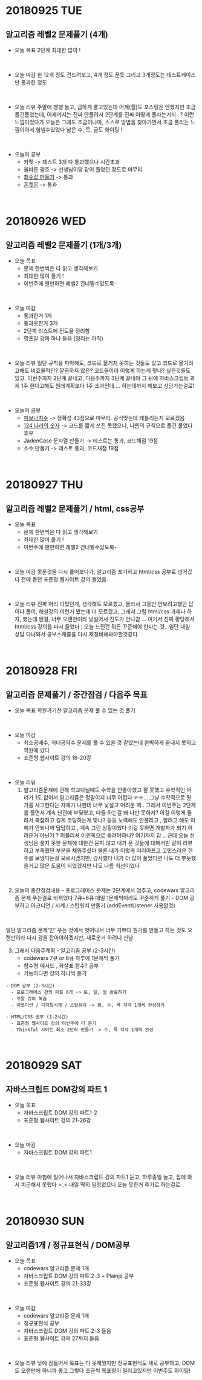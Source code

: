 # 20180925 TUE

## 알고리즘 레벨2 문제풀기 (4개)

- 오늘 목표
2단계 최대한 많이 !
<br />

- 오늘 마감
한 12개 정도 건드려보고, 4개 정도 푼듯 
그리고 3개정도는 테스트케이스만 통과한 정도 
<br />

- 오늘 리뷰
주말에 팽팽 놀고, 급하게 풀고있는데 어제(월)도 포스팅은 안했지만 조금 풀긴풀었는데, 어제까지는 진짜 안풀려서 2단계를 진짜 어떻게 풀라는거지...? 이런 느낌이었다가 
오늘은 그래도 조금이나마, 스스로 방법을 찾아가면서 조금 풀리는 느낌이어서 힘낼수있었다
남은 수, 목, 금도 화이팅 !
<br />

- 오늘의 공부
  - 카펫 -> 테스트 3개 다 통과했으나 시간초과
  - 올바른 괄호 -> 선생님이랑 같이 풀었던 정도로 마무리
  - [최솟값 만들기](http://choinashil.blog.me/221365282316) -> 통과
  - [폰켓몬](http://choinashil.blog.me/221365294376) -> 통과 
<br />



# 20180926 WED

## 알고리즘 레벨2 문제풀기 (1개/3개)

- 오늘 목표
  - 문제 한번씩은 다 읽고 생각해보기 
  - 최대한 많이 풀기 ! 
  - 이번주에 왠만하면 레벨2 건너뛸수있도록-
<br />

- 오늘 마감
  - 통과한거 1개 
  - 통과못한거 3개 
  - 2단계 리스트에 진도율 정리함 
  - 영프알 강의 하나 들음 (정리는 아직) 
<br />

- 오늘 리뷰
일단 규칙을 파악해도, 코드로 옮기지 못하는 것들도 있고 코드로 옮기려고해도 비효율적인? 깔끔하지 않은? 코드들이라 이렇게 하는게 맞나? 싶은것들도 있고. 
이번주까지 2단계 끝내고, 다음주까지 3단계 끝내야 그 뒤에 자바스크립트 과제 1주 한다고해도 원래계획보다 1주 초과인데....
하는데까지 해보고 상담가는걸로!
<br />

- 오늘의 공부
  - [피보나치수](http://blog.naver.com/choinashil/221365631923) -> 정확성 43점으로 마무리. 공식맞는데 왜틀리는지 모르겠음
  - [124 나라의 숫자](http://choinashil.blog.me/221365853272) -> 코드를 짧게 쓰진 못했으나, 나름의 규칙으로 풀긴 풀었다 휴우 
  - JadenCase 문자열 만들기 -> 테스트는 통과, 코드채점 19점 
  - 소수 만들기 -> 테스트 통과, 코드채점 19점 
<br />



# 20180927 THU 
## 알고리즘 레벨2 문제풀기 / html, css공부

- 오늘 목표
  - 문제 한번씩은 다 읽고 생각해보기 
  - 최대한 많이 풀기 ! 
  - 이번주에 왠만하면 레벨2 건너뛸수있도록-
<br />

- 오늘 마감
못푼것들 다시 풀어보다가, 알고리즘 포기하고 html/css 공부로 넘어갔다
전에 듣던 표준형 웹사이트 강의 들었음. 
<br />

- 오늘 리뷰
진짜 머리 아팠던게, 생각해도 모르겠고, 몰라서 그동안 안보려고했던 답이나 풀이, 해설강의 이런거 봤는데 더 모르겠고,
그래서 그럼 html/css 과제나 하자, 했는데 왠걸, 너무 오랜만이라 낯설어서 진도가 안나감 ... 
여기서 진짜 황당해서 html/css 강의를 다시 들었다 ;
오늘 느낀건 뭐든 꾸준해야 한다는 것..
일단 내일 상담 다녀와서 공부스케줄을 다시 재정비해봐야할것같다
<br />



# 20180928 FRI

## 알고리즘 문제풀기 / 중간점검 / 다음주 목표

- 오늘 목표
  학원가기전 알고리즘 문제 풀 수 있는 것 풀기 
<br />

- 오늘 마감
  - 최소공배수, 최대공약수 문제를 풀 수 있을 것 같았는데 완벽하게 끝내지 못하고 학원에 갔다 
  - 표준형 웹사이트 강의 18-20강 
<br />

- 오늘 리뷰
  1. 알고리즘문제에 관해 
학교다닐때도 수학을 안좋아했고 잘 못했고 수학적인 머리가 1도 없어서 알고리즘은 정말이지 너무 어렵다 ㅠㅠ...
그냥 수학적으로 뭔가를 사고한다는 자체가 나한테 너무 낯설고 어려운 벽..
그래서 이번주는 2단계를 풀면서 계속 난관에 부딪혔고, 다들 하는걸 왜 나만 못하지? 이걸 이렇게 돌려서 복잡하고 길게 코딩하는게 맞나? 등등 노력해도 안풀리고 , 알려고 해도 이해가 안되니까 답답하고 , 계속 그런 상황이었다 
이걸 못하면 개발자가 되기 어려운거 아닌가 ? 퍼블리셔 이런쪽으로 돌려야하나? 여기까지 감 ..
근데 오늘 선생님은 풀지 못한 문제에 대한건 묻지 않고 내가 푼 것들에 대해서만 같이 리뷰하고 부족했던 부분을 채워주셨다 
물론 내가 이렇게 머리아프고 고민스러운 한 주를 보냈다는걸 모르시겠지만, 감사했다 
내가 더 많이 풀었다면 나도 더 뿌듯했을거고 많은 도움이 되었겠지만 나도 나름 최선이었다 
<br />

  2. 오늘의 중간점검내용 
    - 프로그래머스 문제는 2단계에서 멈추고, codewars 알고리즘 문제 푸는걸로 바뀌었다
7큐~6큐 매일 1문제씩이라도 꾸준하게 풀기 
    - DOM 공부하고 아코디언 / 시계 / 스탑워치 만들기 (addEventListener 사용할것)
  <br />

  일단 알고리즘 문제'만' 푸는 것에서 벗어나서 너무 기쁘다 
  뭔가를 만들고 하는 것도 오랜만이라 다시 감을 잡아야하겠지만, 새로운거 하려니 신남 
<br />

  3. 그래서 다음주계획
    - 알고리즘 공부 (2-3시간)
      - codewars 7큐 or 6큐 하루에 1문제씩 풀기 
      - 함수형 메서드 , 화살표 함수? 공부 
      - 가능하다면 강의 하나씩 듣기

    - DOM 공부 (2-3시간)
      - 프로그래머스 강의 파트 6개 -> 토, 일, 월 완료하기 
      - 주말 강의 복습
      - 아코디언 / 디지털시계 / 스탑워치 -> 화, 수, 목 각각 1개씩 완성하기 

    - HTML/CSS 공부 (1-2시간) 
      - 표준형 웹사이트 강의 이번주에 다 듣기 
      - Thinkful 사이트 최소 2단락 만들기 -> 수, 목 각각 1개씩 완성 
<br />



# 20180929 SAT

## 자바스크립트 DOM강의 파트 1

- 오늘 목표
  - 자바스크립트 DOM 강의 파트1-2 
  - 표준형 웹사이트 강의 21-26강
<br />

- 오늘 마감
  - 자바스크립트 DOM 강의 파트1
<br />

- 오늘 리뷰
아침에 일어나서 자바스크립트 강의 파트1 듣고, 하루종일 놀고, 집에 와서 피곤해서 못했다 >_<
내일 딱히 일정없으니 오늘 못한거 추가로 하는걸로
<br />


# 20180930 SUN

## 알고리즘1개 / 정규표현식 / DOM공부

- 오늘 목표
  - codewars 알고리즘 문제 1개
  - 자바스크립트 DOM 강의 파트 2-3 + Plainjs 공부
  - 표준형 웹사이트 강의 21-33강
<br />

- 오늘 마감
  - codewars 알고리즘 문제 1개
  - 정규표현식 공부
  - 자바스크립트 DOM 강의 파트 2-3 들음 
  - 표준형 웹사이트 강의 27까지 들음 
<br />

- 오늘 리뷰
낮에 잠들어서 목표는 다 못채웠지만 정규표현식도 새로 공부하고, DOM도 오랜만에 하니까 좋고 그렇다 
조금씩 목표량이 밀리고있지만 이번주도 화이팅! 
<br />
